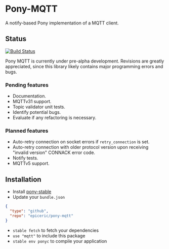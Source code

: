 # Pony-MQTT

A notify-based Pony implementation of a MQTT client.

## Status

[![Build Status](https://travis-ci.org/epiceric/pony-mqtt.svg?branch=master)](https://travis-ci.org/epiceric/pony-mqtt)

Pony MQTT is currently under pre-alpha development. Revisions are greatly appreciated, since this library likely contains major programming errors and bugs.

### Pending features

* Documentation.
* MQTTv31 support.
* Topic validator unit tests.
* Identify potential bugs.
* Evaluate if any refactoring is necessary.

### Planned features

* Auto-retry connection on socket errors if `retry_connection` is set.
* Auto-retry connection with older protocol version upon receiving "invalid version" CONNACK error code.
* Notify tests.
* MQTTv5 support.

## Installation

* Install [pony-stable](https://github.com/ponylang/pony-stable)
* Update your `bundle.json`

```json
{ 
  "type": "github",
  "repo": "epiceric/pony-mqtt"
}
```

* `stable fetch` to fetch your dependencies
* `use "mqtt"` to include this package
* `stable env ponyc` to compile your application
